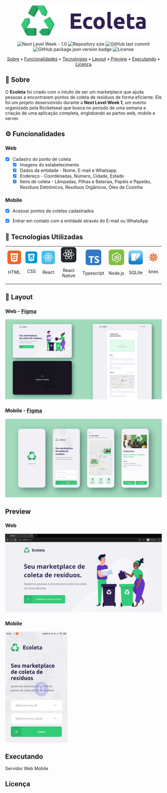 <!-- Logo -->
<p align="center">
  <img src="./github/logo.png" alt="Ecoleta" title="Ecoleta">
</p>

<!-- Badges -->
<p align="center">
  <img src="https://img.shields.io/badge/Next%20Level%20Week-1.0-34CB79" alt="Next Level Week - 1.0" title="Next Level Week - 1.0">
  <img alt="Repository size" src="https://img.shields.io/github/repo-size/thiagosalome/ecoleta?color=34CB79">
  <img alt="GitHub last commit" src="https://img.shields.io/github/last-commit/thiagosalome/ecoleta?color=34CB79">
  <img alt="GitHub package.json version badge" src="https://img.shields.io/github/downloads/thiagosalome/ecoleta/total?color=34CB79">
  <img alt="License" src="https://img.shields.io/badge/license-MIT-8257E5?color=34CB79">
</p>

<!-- Indice-->
<p align="center">
 <a href="#memo-sobre">Sobre</a> •
 <a href="#gear-funcionalidades">Funcionalidades</a> •
 <a href="#wrench-tecnologias">Tecnologias</a> •
 <a href="#-layout">Layout</a> •  
 <a href="#-preview">Preview</a> •
 <a href="#-como-executar-o-projeto">Executando</a> •
 <a href="#-licença">Licença</a>
</p>

## :memo: Sobre

O **Ecoleta** foi criado com o intuito de ser um marketplace que ajuda pessoas a encontrarem pontos de coleta de resíduos de forma eficiente. Ele foi um projeto desenvolvido durante a **Next Level Week 1**, um evento organizado pela Rocketseat que busca no período de uma semana a criação de uma aplicação completa, englobando as partes web, mobile e server.

## :gear: Funcionalidades

### Web

- [x] Cadastro do ponto de coleta
  - [x] Imagens do estabelecimento
  - [x] Dados da entidade - Nome, E-mail e Whatsapp
  - [x] Endereço - Coordenadas, Número, Cidade, Estado
  - [x] Itens de coleta - Lâmpadas, Pilhas e Baterias, Papéis e Papelão, Resíduos Eletrônicos, Resíduos Orgânicos, Óleo de Cozinha

### Mobile

- [x] Acessar pontos de coletas cadastrados

- [x] Entrar em contato com a entidade através do E-mail ou WhatsApp

## :wrench: Tecnologias Utilizadas

<table>
  <tbody>
    <tr>
      <td align="center">
        <img src="https://raw.githubusercontent.com/thiagosalome/technologies-icons/master/html.png" width='50' alt="React">
        <p>HTML</p>
      </td>
      <td align="center">
        <img src="https://raw.githubusercontent.com/thiagosalome/technologies-icons/master/css.png" width='50' alt="React">
        <p>CSS</p>
      </td>
      <td align="center">
        <img src="https://raw.githubusercontent.com/thiagosalome/technologies-icons/master/react-base.png" width='50' alt="React">
        <p>React</p>
      </td>
      <td align="center">
        <img src="https://raw.githubusercontent.com/thiagosalome/technologies-icons/master/react-native.png" width='50' alt="React">
        <p>React Native</p>
      </td>
      <td align="center">
        <img src="https://raw.githubusercontent.com/thiagosalome/technologies-icons/master/typescript.png" width='50' alt="TypeScript">
        <p>Typescript</p>
      </td>
      <td align="center">
        <img src="https://raw.githubusercontent.com/thiagosalome/technologies-icons/master/node.png" width='50' alt="React">
        <p>Node.js</p>
      </td>
      <td align="center">
        <img src="https://raw.githubusercontent.com/thiagosalome/technologies-icons/master/sqlite.png" width='50' alt="React">
        <p>SQLite</p>
      </td>
      <td align="center">
        <img src="https://raw.githubusercontent.com/thiagosalome/technologies-icons/master/knex.png" width='50' alt="React">
        <p>knex</p>
      </td>
    </tr>
  </tbody>
</table>

## :art: Layout

### Web - [Figma](https://www.figma.com/file/sE1kNJ5J9GkJUk6LpEFHjO/Ecoleta?node-id=0%3A1)

<img src="./github/layout-web.png" alt="Layout Web" title="Layout Web">

### Mobile - [Figma](https://www.figma.com/file/sE1kNJ5J9GkJUk6LpEFHjO/Ecoleta?node-id=16118%3A0)

<img src="./github/layout-mobile.png" alt="Layout Mobile" title="Layout Mobile">

## Preview

### Web

<img src="./github/preview-web.gif" alt="Preview Web" title="Preview Web">

### Mobile

<img width="200" src="./github/preview-mobile.gif" alt="Preview Mobile" title="Preview Mobile">

## Executando

  Servidor
  Web
  Mobile

## Licença
